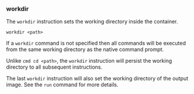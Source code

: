 ### workdir

The `workdir` instruction sets the working directory inside the container.

```
workdir <path>
```

If a `workdir` command is not specified then all commands will be executed from the same working directory as the native command prompt. 

Unlike `cmd cd <path>`, the `workdir` instruction will persist the working directory to all subsequent instructions. 

The last `workdir` instruction will also set the working directory of the output image. See the `run` command for more details.
